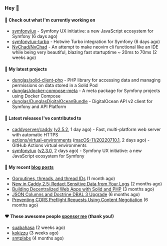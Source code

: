 ### Hey 👋

#### 👷 Check out what I'm currently working on

- [symfony/ux](https://github.com/symfony/ux) - Symfony UX initiative: a new JavaScript ecosystem for Symfony (6 days ago)
- [symfony/ux-turbo](https://github.com/symfony/ux-turbo) - Hotwire Turbo integration for Symfony (6 days ago)
- [NvChad/NvChad](https://github.com/NvChad/NvChad) - An attempt to make neovim cli functional like an IDE while being very beautiful, blazing fast startuptime ~ 20ms to 70ms (2 weeks ago)

#### 🌱 My latest projects

- [dunglas/solid-client-php](https://github.com/dunglas/solid-client-php) - PHP library for accessing data and managing permissions on data stored in a Solid Pod
- [dunglas/docker-compose-meta](https://github.com/dunglas/docker-compose-meta) - A meta package for Symfony projects using Docker Compose
- [dunglas/DunglasDigitalOceanBundle](https://github.com/dunglas/DunglasDigitalOceanBundle) - DigitalOcean API v2 client for Symfony and API Platform

#### 🔭 Latest releases I've contributed to

- [caddyserver/caddy](https://github.com/caddyserver/caddy) ([v2.5.2](https://github.com/caddyserver/caddy/releases/tag/v2.5.2), 1 day ago) - Fast, multi-platform web server with automatic HTTPS
- [actions/virtual-environments](https://github.com/actions/virtual-environments) ([macOS-11/20220710.1](https://github.com/actions/virtual-environments/releases/tag/macOS-11%2F20220710.1), 2 days ago) - GitHub Actions virtual environments
- [symfony/ux](https://github.com/symfony/ux) ([v2.3.0](https://github.com/symfony/ux/releases/tag/v2.3.0), 2 days ago) - Symfony UX initiative: a new JavaScript ecosystem for Symfony

#### 📜 My recent [blog posts](https://dunglas.fr)

- [Goroutines, threads, and thread IDs](https://dunglas.fr/2022/05/goroutines-threads-and-thread-ids/) (1 month ago)
- [New in Caddy 2.5: Redact Sensitive Data from Your Logs](https://dunglas.fr/2022/04/caddy-logging-security-improvements/) (2 months ago)
- [Building Decentralized Web Apps with Solid and PHP](https://dunglas.fr/2022/04/building-decentralized-web-apps-with-solid-and-php/) (3 months ago)
- [JSON Columns and Doctrine DBAL 3 Upgrade](https://dunglas.fr/2022/01/json-columns-and-doctrine-dbal-3-upgrade/) (6 months ago)
- [Preventing CORS Preflight Requests Using Content Negotiation](https://dunglas.fr/2022/01/preventing-cors-preflight-requests-using-content-negotiation/) (6 months ago)

#### ❤️ These awesome people [sponsor me](https://github.com/sponsors/dunglas) (thank you!)

- [suabahasa](https://github.com/suabahasa) (2 weeks ago)
- [kokizzu](https://github.com/kokizzu) (3 weeks ago)
- [smtplabs](https://github.com/smtplabs) (4 months ago)
